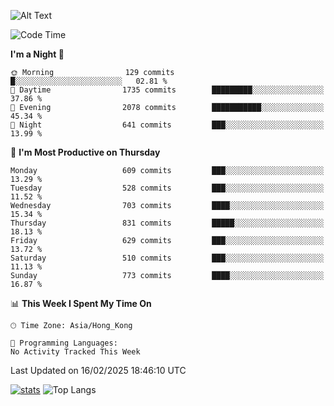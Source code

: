 ![Alt Text](https://media.tenor.com/3Gehha8RO-sAAAAC/goose-dance.gif)

<!--START_SECTION:waka-->
![Code Time](http://img.shields.io/badge/Code%20Time-407%20hrs%206%20mins-blue)

**I'm a Night 🦉** 

```text
🌞 Morning                129 commits         █░░░░░░░░░░░░░░░░░░░░░░░░   02.81 % 
🌆 Daytime                1735 commits        █████████░░░░░░░░░░░░░░░░   37.86 % 
🌃 Evening                2078 commits        ███████████░░░░░░░░░░░░░░   45.34 % 
🌙 Night                  641 commits         ███░░░░░░░░░░░░░░░░░░░░░░   13.99 % 
```
📅 **I'm Most Productive on Thursday** 

```text
Monday                   609 commits         ███░░░░░░░░░░░░░░░░░░░░░░   13.29 % 
Tuesday                  528 commits         ███░░░░░░░░░░░░░░░░░░░░░░   11.52 % 
Wednesday                703 commits         ████░░░░░░░░░░░░░░░░░░░░░   15.34 % 
Thursday                 831 commits         █████░░░░░░░░░░░░░░░░░░░░   18.13 % 
Friday                   629 commits         ███░░░░░░░░░░░░░░░░░░░░░░   13.72 % 
Saturday                 510 commits         ███░░░░░░░░░░░░░░░░░░░░░░   11.13 % 
Sunday                   773 commits         ████░░░░░░░░░░░░░░░░░░░░░   16.87 % 
```


📊 **This Week I Spent My Time On** 

```text
🕑︎ Time Zone: Asia/Hong_Kong

💬 Programming Languages: 
No Activity Tracked This Week
```


 Last Updated on 16/02/2025 18:46:10 UTC
<!--END_SECTION:waka-->
[![stats](https://github-readme-stats-rose-phi.vercel.app/api?username=jxncted&count_private=true)](https://github.com/jxncted/github-readme-stats)
![Top Langs](https://github-readme-stats-rose-phi.vercel.app/api/top-langs/?username=jxncted\&layout=compact&hide=c,assembly,jupyter%20notebook)
